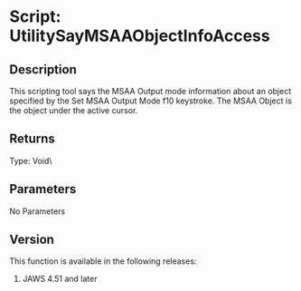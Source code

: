 # Script: UtilitySayMSAAObjectInfoAccess

## Description

This scripting tool says the MSAA Output mode information about an
object specified by the Set MSAA Output Mode f10 keystroke. The MSAA
Object is the object under the active cursor.

## Returns

Type: Void\

## Parameters

No Parameters

## Version

This function is available in the following releases:

1.  JAWS 4.51 and later
